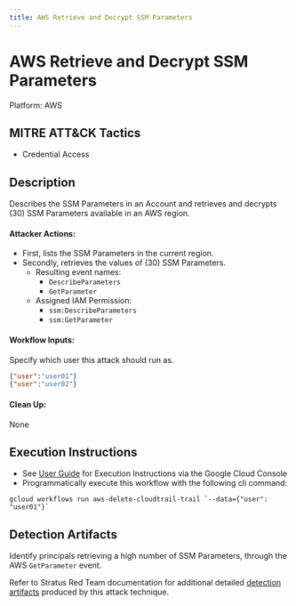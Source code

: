 ```yaml
---
title: AWS Retrieve and Decrypt SSM Parameters
---
```


# AWS Retrieve and Decrypt SSM Parameters


Platform: AWS

## MITRE ATT&CK Tactics


- Credential Access

## Description

Describes the SSM Parameters in an Account and retrieves and decrypts (30) SSM Parameters available in an AWS region.

#### Attacker Actions: 

- First, lists the SSM Parameters in the current region.
- Secondly, retrieves the values of (30) SSM Parameters.
  - Resulting event names: 
    - `DescribeParameters`
    - `GetParameter`
  - Assigned IAM Permission: 
    - `ssm:DescribeParameters`
    - `ssm:GetParameter`

#### Workflow Inputs: 
Specify which user this attack should run as.   
```json
{"user":"user01"}
{"user":"user02"}
```
#### Clean Up: 

None

## Execution Instructions

- See [User Guide](../../user-guide/execution-user-permissions.md) for Execution Instructions via the Google Cloud Console
- Programmatically execute this workflow with the following cli command:

```
gcloud workflows run aws-delete-cloudtrail-trail `--data={"user": "user01"}` 
```


## Detection Artifacts

Identify principals retrieving a high number of SSM Parameters, through the AWS `GetParameter` event. 
   
Refer to Stratus Red Team documentation for additional detailed [detection artifacts](https://stratus-red-team.cloud/attack-techniques/AWS/aws.credential-access.ssm-retrieve-securestring-parameters/) produced by this attack technique.

